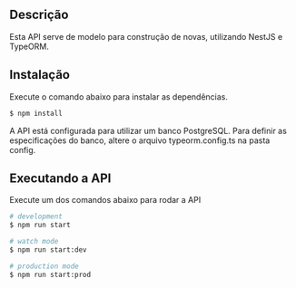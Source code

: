 ## Descrição

Esta API serve de modelo para construção de novas, utilizando NestJS e TypeORM.

## Instalação

Execute o comando abaixo para instalar as dependências.

```bash
$ npm install
```

A API está configurada para utilizar um banco PostgreSQL. 
Para definir as especificações do banco, altere o arquivo typeorm.config.ts na pasta config.

## Executando a API

Execute um dos comandos abaixo para rodar a API

```bash
# development
$ npm run start

# watch mode
$ npm run start:dev

# production mode
$ npm run start:prod
```
